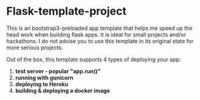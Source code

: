 # Flask-template-project

This is an bootstrap3-preloaded app template that helps me speed up the head work when building flask apps.
It is ideal for small projects and/or hackathons.
I do not advise you to use this template in its original state for more serious projects.

Out of the box, this template supports 4 types of deploying your app:

1. **test server - popular "app.run()"**
2. **running with gunicorn** 
3. **deploying to Heroku**
4. **building & deploying a docker image**
